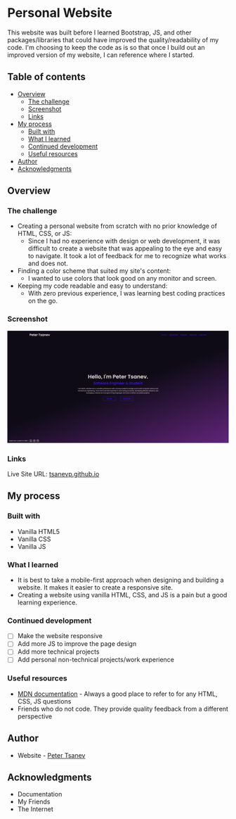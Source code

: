 # Personal Website
This website was built before I learned Bootstrap, JS, and other packages/libraries that could have improved the quality/readability of my code. I'm choosing to keep the code as is so that once I build out an improved version of my website, I can reference where I started. 


## Table of contents

- [Overview](https://github.com/tsanevp/PersonalWebsite#overview)
    - [The challenge](https://github.com/tsanevp/PersonalWebsite#the-challenge)
    - [Screenshot](https://github.com/tsanevp/PersonalWebsite#screenshot)
    - [Links](https://github.com/tsanevp/PersonalWebsite#links)
- [My process](https://github.com/tsanevp/PersonalWebsite#my-process)
    - [Built with](https://github.com/tsanevp/PersonalWebsite#built-with)
    - [What I learned](https://github.com/tsanevp/PersonalWebsite#what-i-learned)
    - [Continued development](https://github.com/tsanevp/PersonalWebsite#continued-development)
    - [Useful resources](https://github.com/tsanevp/PersonalWebsite#useful-resources)
- [Author](https://github.com/tsanevp/PersonalWebsite#author)
- [Acknowledgments](https://github.com/tsanevp/PersonalWebsite#acknowledgments)

## Overview

### The challenge

- Creating a personal website from scratch with no prior knowledge of HTML, CSS, or JS:
    - Since I had no experience with design or web development, it was difficult to create a website that was appealing to the eye and easy to navigate. It took a lot of feedback for me to recognize what works and does not.
- Finding a color scheme that suited my site's content:
    - I wanted to use colors that look good on any monitor and screen.
- Keeping my code readable and easy to understand:
    - With zero previous experience, I was learning best coding practices on the go.
    
### Screenshot

<img width="1920" alt="personal-website1" src="https://github.com/tsanevp/PersonalWebsite/blob/main/assets/images/personal-portfolio.png">

### Links

Live Site URL: [tsanevp.github.io](https://tsanevp.github.io/PersonalWebsite/index.html)

## My process

### Built with

- Vanilla HTML5
- Vanilla CSS
- Vanilla JS

### What I learned

- It is best to take a mobile-first approach when designing and building a website. It makes it easier to create a responsive site.
- Creating a website using vanilla HTML, CSS, and JS is a pain but a good learning experience.

### Continued development

- [ ]  Make the website responsive
- [ ]  Add more JS to improve the page design
- [ ]  Add more technical projects
- [ ]  Add personal non-technical projects/work experience

### Useful resources

- [MDN documentation](https://developer.mozilla.org/en-US/) - Always a good place to refer to for any HTML, CSS, JS questions
- Friends who do not code. They provide quality feedback from a different perspective

## Author

- Website - [Peter Tsanev](https://github.com/tsanevp/)

## Acknowledgments

- Documentation
- My Friends
- The Internet
